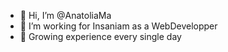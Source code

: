 - 👋 Hi, I’m @AnatoliaMa
- 👀 I’m working for Insaniam as a WebDevelopper
- 🌱 Growing experience every single day
